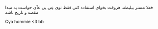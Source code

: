 فعلا مستر بیلیطه.
هروقت بخوای استفاده کنی فقط توی عِی پی عآی حواست به مبدا مقصد و تاریخ باشه

Cya hommie <3 bb
